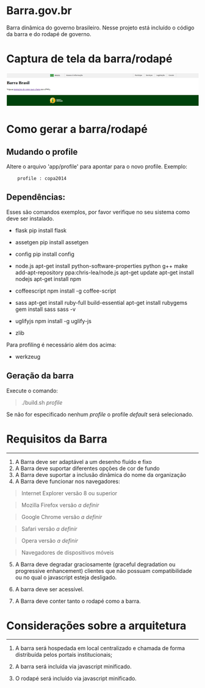 # Barra.gov.br

Barra dinâmica do governo brasileiro. Nesse projeto está incluído o código da barra e do rodapé de governo.


# Captura de tela da barra/rodapé

![Barra e rodapé da identidade do governo brasileiro.](/doc/barra-printscreen.png)

# Como gerar a barra/rodapé

## Mudando o profile

Altere o arquivo 'app/profile' para apontar para o novo profile. Exemplo:

		profile : copa2014

## Dependências:

Esses são comandos exemplos, por favor verifique no seu sistema como deve ser instalado.

 * flask
		pip install flask
 * assetgen
		pip install assetgen

 * config
		pip install config

 * node.js
		apt-get install python-software-properties python g++ make
		add-apt-repository ppa:chris-lea/node.js
		apt-get update
		apt-get install nodejs
		apt-get install npm

 * coffeescript 
		npm install -g coffee-script

 * sass
		apt-get install ruby-full build-essential
		apt-get install rubygems
		gem install sass
		sass -v

 * uglifyjs
		npm install -g uglify-js

 * zlib


Para profiling é necessário além dos acima:

   * werkzeug
  
 
## Geração da barra

Execute o comando:

>    ./build.sh _profile_

Se não for especificado nenhum _profile_ o profile _default_ será selecionado.


# Requisitos da Barra
----

1. A Barra deve ser adaptável a um desenho fluído e fixo
2. A Barra deve suportar diferentes opções de cor de fundo
3. A Barra deve suportar a inclusão dinâmica do nome da organização
4. A Barra deve funcionar nos navegadores: 
>Internet Explorer versão 8 ou superior

>Mozilla Firefox versão _a definir_

>Google Chrome versão _a definir_
	
>Safari versão _a definir_

>Opera versão _a definir_

>Navegadores de dispositivos móveis

5. A Barra deve degradar graciosamente (graceful degradation ou progressive enhancement) clientes que não possuam compatibilidade ou no qual o javascript esteja desligado.

6. A barra deve ser acessível.

7. A Barra deve conter tanto o rodapé como a barra.

# Considerações sobre a arquitetura
-----

1. A barra será hospedada em local centralizado e chamada de forma distribuída pelos portais institucionais;

2. A barra será incluída via javascript minificado.

3. O rodapé será incluído via javascript minificado.
